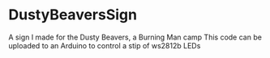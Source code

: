 # DustyBeaversSign
A sign I made for the Dusty Beavers, a Burning Man camp
This code can be uploaded to an Arduino to control a stip of ws2812b LEDs
